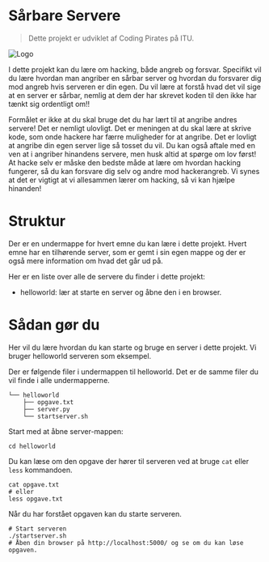 # Sårbare Servere

> Dette projekt er udviklet af Coding Pirates på ITU.

![Logo](https://codingpirates.dk/wp-content/uploads/2016/09/Forside-Logo.png)

I dette projekt kan du lære om hacking, både angreb og forsvar. Specifikt vil du lære hvordan man angriber en sårbar server og hvordan du forsvarer dig mod angreb hvis serveren er din egen. Du vil lære at forstå hvad det vil sige at en server er sårbar, nemlig at dem der har skrevet koden til den ikke har tænkt sig ordentligt om!!

Formålet er ikke at du skal bruge det du har lært til at angribe andres servere! Det er nemligt ulovligt. Det er meningen at du skal lære at skrive kode, som onde hackere har færre muligheder for at angribe. Det er lovligt at angribe din egen server lige så tosset du vil. Du kan også aftale med en ven at i angriber hinandens servere, men husk altid at spørge om lov først! At hacke selv er måske den bedste måde at lære om hvordan hacking fungerer, så du kan forsvare dig selv og andre mod hackerangreb. Vi synes at det er vigtigt at vi allesammen lærer om hacking, så vi kan hjælpe hinanden!

# Struktur

Der er en undermappe for hvert emne du kan lære i dette projekt. Hvert emne har en tilhørende server, som
er gemt i sin egen mappe og der er også mere information om hvad det går ud på.

Her er en liste over alle de servere du finder i dette projekt:

- helloworld: lær at starte en server og åbne den i en browser.

# Sådan gør du

Her vil du lære hvordan du kan starte og bruge en server i dette projekt.
Vi bruger helloworld serveren som eksempel.

Der er følgende filer i undermappen til helloworld. Det er de samme filer du vil
finde i alle undermapperne.

```
└── helloworld
    ├── opgave.txt
    ├── server.py
    └── startserver.sh
```

Start med at åbne server-mappen:

```
cd helloworld
```


Du kan læse om den opgave der hører til serveren ved at bruge `cat` eller `less` kommandoen.

```
cat opgave.txt
# eller
less opgave.txt
```

Når du har forstået opgaven kan du starte serveren.

```
# Start serveren
./startserver.sh
# Åben din browser på http://localhost:5000/ og se om du kan løse opgaven.
```
